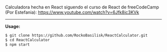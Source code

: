 Calculadora hecha en React siguendo el curso de React de freeCodeCamp (Por Estefania):
https://www.youtube.com/watch?v=6Jfk8ic3KVk

****
**Usage:**
```bash
$ git clone https://github.com/RockoBasilisk/ReactCalculator.git
$ cd ReactCalculator
$ npm start
```
